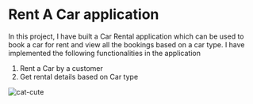 # Rent A Car application

In this project, I have built a Car Rental application which can be used to book a car for rent and view all the bookings based on a car type. I have implemented the following functionalities in the application
1. Rent a Car by a customer 
2. Get rental details based on Car type

![cat-cute](https://user-images.githubusercontent.com/106817047/211757867-9217e79d-4910-4722-b4f8-2c36819c6590.gif)
